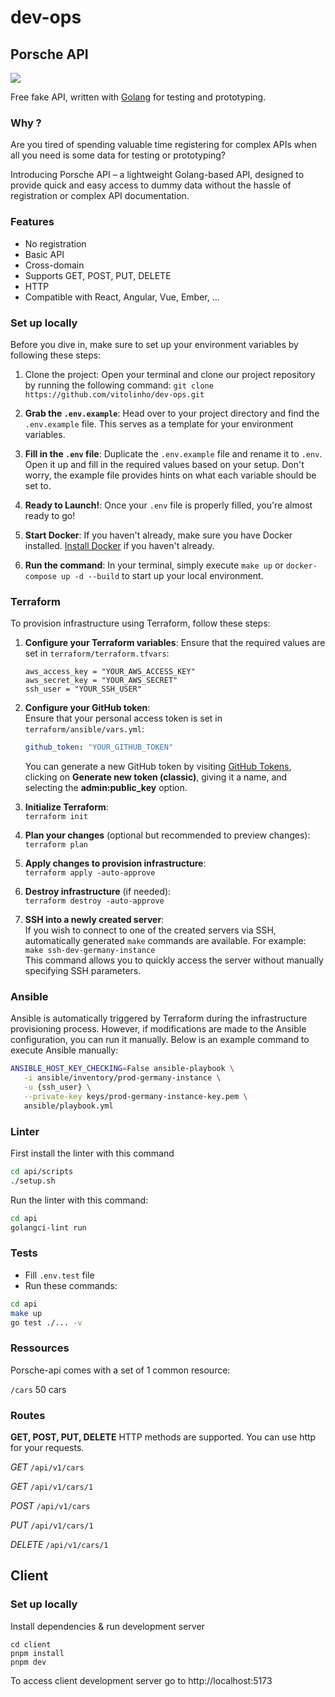 # dev-ops

## Porsche API

<img src="https://logodownload.org/wp-content/uploads/2021/02/porsche-logo-0.png"/>

Free fake API, written with <a href="https://go.dev/" target="_blank">Golang</a> for testing and prototyping.

### Why ?
Are you tired of spending valuable time registering for complex APIs when all you need is some data for testing or prototyping?

Introducing Porsche API – a lightweight Golang-based API, designed to provide quick and easy access to dummy data without the hassle of registration or complex API documentation.

### Features
* No registration
* Basic API
* Cross-domain
* Supports GET, POST, PUT, DELETE
* HTTP
* Compatible with React, Angular, Vue, Ember, ...

### Set up locally

Before you dive in, make sure to set up your environment variables by following these steps:

1. Clone the project: Open your terminal and clone our project repository by running the following command:
`git clone https://github.com/vitolinho/dev-ops.git`

2. **Grab the `.env.example`**: Head over to your project directory and find the `.env.example` file. This serves as a template for your environment variables.

3. **Fill in the `.env` file**: Duplicate the `.env.example` file and rename it to `.env`. Open it up and fill in the required values based on your setup. Don't worry, the example file provides hints on what each variable should be set to.

4. **Ready to Launch!**: Once your `.env` file is properly filled, you're almost ready to go!

5. **Start Docker**: If you haven't already, make sure you have Docker installed. [Install Docker](https://docs.docker.com/get-docker/) if you haven't already.

6. **Run the command**: In your terminal, simply execute `make up` or `docker-compose up -d --build` to start up your local environment.


### Terraform

To provision infrastructure using Terraform, follow these steps:

1. **Configure your Terraform variables**:
   Ensure that the required values are set in `terraform/terraform.tfvars`:
   ```hcl
   aws_access_key = "YOUR_AWS_ACCESS_KEY"
   aws_secret_key = "YOUR_AWS_SECRET"
   ssh_user = "YOUR_SSH_USER"

2. **Configure your GitHub token**:  
   Ensure that your personal access token is set in `terraform/ansible/vars.yml`:  
   ```yaml
   github_token: "YOUR_GITHUB_TOKEN"
   ```  
   You can generate a new GitHub token by visiting [GitHub Tokens](https://github.com/settings/tokens), clicking on **Generate new token (classic)**, giving it a name, and selecting the **admin:public_key** option.

3. **Initialize Terraform**:  
   `terraform init`

4. **Plan your changes** (optional but recommended to preview changes):  
   `terraform plan`

5. **Apply changes to provision infrastructure**:  
   `terraform apply -auto-approve`

6. **Destroy infrastructure** (if needed):  
   `terraform destroy -auto-approve`

7. **SSH into a newly created server**:  
   If you wish to connect to one of the created servers via SSH, automatically generated `make` commands are available. For example:  
   `make ssh-dev-germany-instance`  
   This command allows you to quickly access the server without manually specifying SSH parameters.

### Ansible
Ansible is automatically triggered by Terraform during the infrastructure provisioning process. However, if modifications are made to the Ansible configuration, you can run it manually. Below is an example command to execute Ansible manually:

```bash
ANSIBLE_HOST_KEY_CHECKING=False ansible-playbook \
   -i ansible/inventory/prod-germany-instance \
   -u {ssh_user} \
   --private-key keys/prod-germany-instance-key.pem \
   ansible/playbook.yml
```

### Linter
First install the linter with this command
```bash
cd api/scripts
./setup.sh
```

Run the linter with this command:
```bash
cd api
golangci-lint run
```

### Tests
* Fill `.env.test` file
* Run these commands:
```bash
cd api
make up
go test ./... -v
```

### Ressources

Porsche-api comes with a set of 1 common resource:

`/cars` 50 cars

### Routes

**GET, POST, PUT, DELETE** HTTP methods are supported. You can use http for your requests.<br>

*GET* `/api/v1/cars`<br>

*GET* `/api/v1/cars/1`<br>

*POST* `/api/v1/cars`<br>

*PUT* `/api/v1/cars/1`<br>

*DELETE* `/api/v1/cars/1`<br>

## Client

### Set up locally
Install dependencies & run development server
```
cd client
pnpm install
pnpm dev
```

To access client development server go to http://localhost:5173
